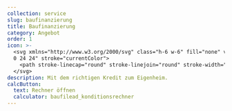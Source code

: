 ```yaml
---
collection: service
slug: baufinanzierung
title: Baufinanzierung
category: Angebot
order: 1
icon: >-
  <svg xmlns="http://www.w3.org/2000/svg" class="h-6 w-6" fill="none" viewBox="0
  0 24 24" stroke="currentColor">
    <path stroke-linecap="round" stroke-linejoin="round" stroke-width="2" d="M3 12l2-2m0 0l7-7 7 7M5 10v10a1 1 0 001 1h3m10-11l2 2m-2-2v10a1 1 0 01-1 1h-3m-6 0a1 1 0 001-1v-4a1 1 0 011-1h2a1 1 0 011 1v4a1 1 0 001 1m-6 0h6" />
  </svg>
description: Mit dem richtigen Kredit zum Eigenheim.
calcButton:
  text: Rechner öffnen
  calculator: baufilead_konditionsrechner
---
```

